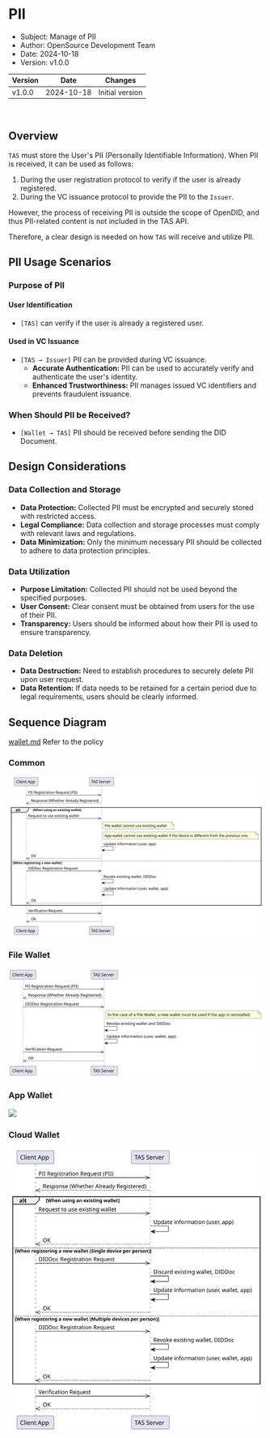 # PII

- Subject: Manage of PII
- Author: OpenSource Development Team
- Date: 2024-10-18
- Version: v1.0.0

| Version | Date       | Changes         |
| ------- | ---------- | --------------- |
| v1.0.0  | 2024-10-18 | Initial version |

<br>

## Overview
`TAS` must store the User's PII (Personally Identifiable Information). When PII is received, it can be used as follows:

1. During the user registration protocol to verify if the user is already registered.
2. During the VC issuance protocol to provide the PII to the `Issuer`.

However, the process of receiving PII is outside the scope of OpenDID, and thus PII-related content is not included in the TAS API.

Therefore, a clear design is needed on how `TAS` will receive and utilize PII.

## PII Usage Scenarios
### Purpose of PII
#### User Identification
- `[TAS]` can verify if the user is already a registered user.

#### Used in VC Issuance
- `[TAS → Issuer]` PII can be provided during VC issuance.
  - **Accurate Authentication:** PII can be used to accurately verify and authenticate the user's identity.
  - **Enhanced Trustworthiness:** PII manages issued VC identifiers and prevents fraudulent issuance.

### When Should PII be Received?
- `[Wallet → TAS]` PII should be received before sending the DID Document.

## Design Considerations
### Data Collection and Storage
- **Data Protection:** Collected PII must be encrypted and securely stored with restricted access.
- **Legal Compliance:** Data collection and storage processes must comply with relevant laws and regulations.
- **Data Minimization:** Only the minimum necessary PII should be collected to adhere to data protection principles.

### Data Utilization
- **Purpose Limitation:** Collected PII should not be used beyond the specified purposes.
- **User Consent:** Clear consent must be obtained from users for the use of their PII.
- **Transparency:** Users should be informed about how their PII is used to ensure transparency.

### Data Deletion
- **Data Destruction:** Need to establish procedures to securely delete PII upon user request.
- **Data Retention:** If data needs to be retained for a certain period due to legal requirements, users should be clearly informed.

## Sequence Diagram
[wallet.md](./wallet.md) Refer to the policy

### Common
![](./images/manage_pii_common_sequency.svg)
### File Wallet
![](./images/manage_pii_file_wallet_sequency.svg)
### App Wallet
![](./images/manage_pii_app_wallet_sequency.svg)
### Cloud Wallet
![](./images/manage_pii_cloud_wallet_sequency.svg)